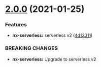 # [2.0.0](https://github.com/nhammond101/nx-plugins/compare/v1.0.1...v2.0.0) (2021-01-25)


### Features

* **nx-serverless:** serverless v2 ([4d13311](https://github.com/nhammond101/nx-plugins/commit/4d13311a528119ed596b3ead2439e05aea7997c4))


### BREAKING CHANGES

* **nx-serverless:** Upgrade to serverless v2
